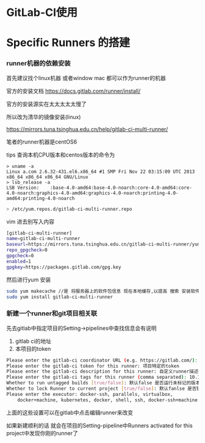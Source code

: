 # GitLab-CI使用

# Specific Runners 的搭建

### runner机器的依赖安装

首先建议找个linux机器 或者window mac 都可以作为runner的机器

官方的安装文档 https://docs.gitlab.com/runner/install/

官方的安装源实在太太太太太慢了

所以改为清华的镜像安装(linux)

https://mirrors.tuna.tsinghua.edu.cn/help/gitlab-ci-multi-runner/

笔者的runner机器是centOS6

tips 查询本机CPU版本和centos版本的命令为

```shell
> uname -a
Linux a.com 2.6.32-431.el6.x86_64 #1 SMP Fri Nov 22 03:15:09 UTC 2013 x86_64 x86_64 x86_64 GNU/Linux
> lsb_release -a
LSB Version:	:base-4.0-amd64:base-4.0-noarch:core-4.0-amd64:core-4.0-noarch:graphics-4.0-amd64:graphics-4.0-noarch:printing-4.0-amd64:printing-4.0-noarch
```

```bash
> /etc/yum.repos.d/gitlab-ci-multi-runner.repo
```

vim 进去别写入内容

```bash
[gitlab-ci-multi-runner]
name=gitlab-ci-multi-runner
baseurl=https://mirrors.tuna.tsinghua.edu.cn/gitlab-ci-multi-runner/yum/el6
repo_gpgcheck=0
gpgcheck=0
enabled=1
gpgkey=https://packages.gitlab.com/gpg.key
```

然后进行yum 安装

```bash
sudo yum makecache //是 将服务器上的软件包信息 现在本地缓存,以提高 搜索 安装软件的速度
sudo yum install gitlab-ci-multi-runner
```

### 新建一个runner和git项目相关联

先去gitlab中指定项目的Setting->pipelines中查找信息会有说明

1. gitlab ci的地址
2. 本项目的token

```bash
Please enter the gitlab-ci coordinator URL (e.g. https://gitlab.com/):
Please enter the gitlab-ci token for this runner: 项目特定的token
Please enter the gitlab-ci description for this runner: 自定义runner描述
Please enter the gitlab-ci tags for this runner (comma separated): 10.10.1.1-master 给runner定标签 可以用'-'分隔
Whether to run untagged builds [true/false]: 默认false 是否运行未标记的版本
Whether to lock Runner to current project [true/false]: 默认fanlse 是否锁定Runner 给本项目
Please enter the executor: docker-ssh, parallels, virtualbox, 
    docker+machine, kubernetes, docker, shell, ssh, docker-ssh+machine: 输入可运行的脚本 一般为shell
```

上面的这些设置可以在gitlab中点击编辑runner来改变






如果新建顺利的话 就会在项目的Setting-pipeline中Runners activated for this project中发现你刚的runner了






